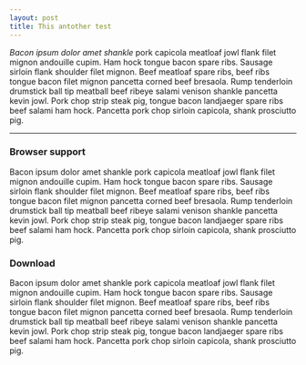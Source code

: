 ```yaml
---
layout: post
title: This antother test 
---
```


*Bacon ipsum dolor amet shankle* pork capicola meatloaf jowl flank filet mignon andouille cupim. Ham hock tongue bacon spare ribs. Sausage sirloin flank shoulder filet mignon. Beef meatloaf spare ribs, beef ribs tongue bacon filet mignon pancetta corned beef bresaola. Rump tenderloin drumstick ball tip meatball beef ribeye salami venison shankle pancetta kevin jowl. Pork chop strip steak pig, tongue bacon landjaeger spare ribs beef salami ham hock. Pancetta pork chop sirloin capicola, shank prosciutto pig.


-----


### Browser support
Bacon ipsum dolor amet shankle pork capicola meatloaf jowl flank filet mignon andouille cupim. Ham hock tongue bacon spare ribs. Sausage sirloin flank shoulder filet mignon. Beef meatloaf spare ribs, beef ribs tongue bacon filet mignon pancetta corned beef bresaola. Rump tenderloin drumstick ball tip meatball beef ribeye salami venison shankle pancetta kevin jowl. Pork chop strip steak pig, tongue bacon landjaeger spare ribs beef salami ham hock. Pancetta pork chop sirloin capicola, shank prosciutto pig.

### Download
Bacon ipsum dolor amet shankle pork capicola meatloaf jowl flank filet mignon andouille cupim. Ham hock tongue bacon spare ribs. Sausage sirloin flank shoulder filet mignon. Beef meatloaf spare ribs, beef ribs tongue bacon filet mignon pancetta corned beef bresaola. Rump tenderloin drumstick ball tip meatball beef ribeye salami venison shankle pancetta kevin jowl. Pork chop strip steak pig, tongue bacon landjaeger spare ribs beef salami ham hock. Pancetta pork chop sirloin capicola, shank prosciutto pig.

